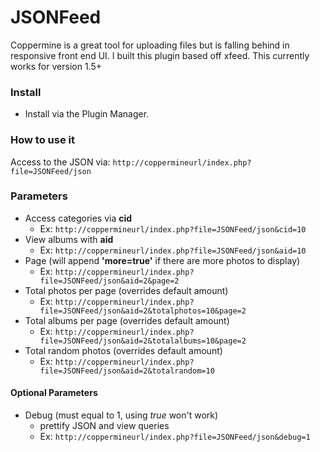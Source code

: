 JSONFeed
========

Coppermine is a great tool for uploading files but is falling behind in responsive front end UI. I built this plugin based off xfeed. This currently works for version 1.5+

### Install 

- Install via the Plugin Manager. 

### How to use it

Access to the JSON via: `http://coppermineurl/index.php?file=JSONFeed/json`

### Parameters

- Access categories via **cid**
	- Ex: `http://coppermineurl/index.php?file=JSONFeed/json&cid=10`
- View albums with **aid**
 	- Ex: `http://coppermineurl/index.php?file=JSONFeed/json&aid=10`
- Page (will append **'more=true'** if there are more photos to display)
	- Ex: `http://coppermineurl/index.php?file=JSONFeed/json&aid=2&page=2`
- Total photos per page (overrides default amount)
	- Ex: `http://coppermineurl/index.php?file=JSONFeed/json&aid=2&totalphotos=10&page=2`
- Total albums per page (overrides default amount)
	- Ex: `http://coppermineurl/index.php?file=JSONFeed/json&aid=2&totalalbums=10&page=2`
- Total random photos (overrides default amount)
	- Ex: `http://coppermineurl/index.php?file=JSONFeed/json&aid=2&totalrandom=10`	
#### Optional Parameters

- Debug (must equal to 1, using *true* won't work)
	- prettify JSON and view queries
	- Ex: `http://coppermineurl/index.php?file=JSONFeed/json&debug=1`
